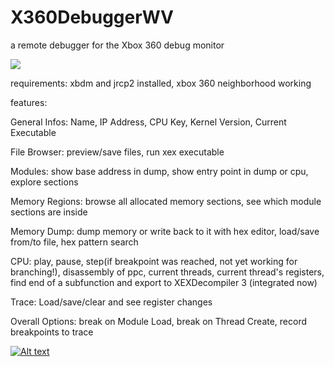 # X360DebuggerWV 

a remote debugger for the Xbox 360 debug monitor

<img src="https://i.imgur.com/n0LpDr9.png"></img>


requirements: xbdm and jrcp2 installed, xbox 360 neighborhood working


features:

General Infos: Name, IP Address, CPU Key, Kernel Version, Current Executable

File Browser: preview/save files, run xex executable

Modules: show base address in dump, show entry point in dump or cpu, explore sections

Memory Regions: browse all allocated memory sections, see which module sections are inside

Memory Dump: dump memory or write back to it with hex editor, load/save from/to file, hex pattern search

CPU: play, pause, step(if breakpoint was reached, not yet working for branching!), disassembly of ppc, current threads, current thread's registers, find end of a subfunction and export to XEXDecompiler 3 (integrated now)

Trace: Load/save/clear and see register changes

Overall Options: break on Module Load, break on Thread Create, record breakpoints to trace

[![Alt text](https://img.youtube.com/vi/p1H0QkF21Q4/0.jpg)](https://www.youtube.com/watch?v=p1H0QkF21Q4)
